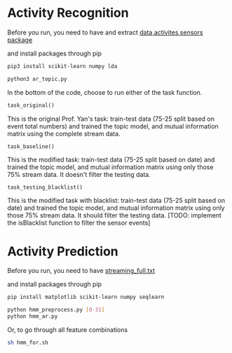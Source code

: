 # Activity Recognition
Before you run, you need to have and extract [data,activites,sensors package](https://drive.google.com/open?id=1hhvRKfI7zmJ0bRJvHhpITK-vTzIwQp3S)

and install packages through pip

```bash
pip3 install scikit-learn numpy lda
```


```bash
python3 ar_topic.py
```

In the bottom of the code, choose to run either of the task function.

```python
task_original()
```
This is the original Prof. Yan's task: train-test data (75-25 split based on event total numbers) and trained the topic model, and mutual information matrix using the complete stream data.

```python
task_baseline()
```
This is the modified task: train-test data (75-25 split based on date) and trained the topic model, and mutual information matrix using only those 75% stream data. It doesn't filter the testing data.


```pythont
task_testing_blacklist()
```
This is the modified task with blacklist: train-test data (75-25 split based on date) and trained the topic model, and mutual information matrix using only those 75% stream data. It should filter the testing data. [TODO: implement the isBlacklist function to filter the sensor events]


# Activity Prediction
Before you run, you need to have [streaming_full.txt](https://drive.google.com/open?id=1EAmA0LjoyEGuJJ_mUbCF_FZR5Et8JAKU)

and install packages through pip

```bash
pip install matplotlib scikit-learn numpy seqlearn
```

```bash
python hmm_preprocess.py [0-31]
python hmm_ar.py
```

Or, to go through all feature combinations

```bash
sh hmm_for.sh
```
